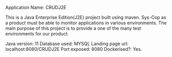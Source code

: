 Application Name: CRUDJ2E

This is a Java Enterprise Edition(J2E) project built using maven.
Sys-Cop as a product must be able to monitor applications in various environments. The main purpose of this project is to provide a one of the many test environments for our product.

Java version: 11
Database used: MYSQL
Landing page url: localhost:8080/CRUDJ2E
Port exposed: 8080
Dockerised?: Yes.

